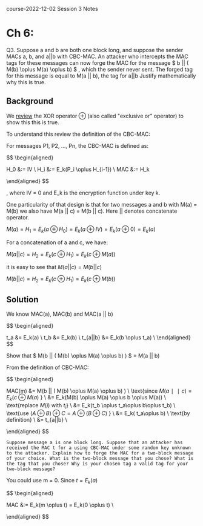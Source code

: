 course-2022-12-02 Session 3 Notes

# Ch 6:

Q3. Suppose a and b are both one block long, and suppose the sender MACs a, b, and a||b with CBC-MAC. An attacker who intercepts the MAC tags for these messages can now forge the MAC for the message
$ b || ( M(b) \oplus M(a) \oplus b) $
, which the sender never sent. The forged tag for this message is equal to M(a || b), the tag for a||b Justify mathematically why this is true.

## Background

We [review](theory/xor_cipher.md) the XOR operator $\oplus$ (also called "exclusive or" operator) to show this this is true.

To understand this review the definition of the CBC-MAC:

For messages P1, P2, ..., Pn, the CBC-MAC is defined as:

$$
\begin{aligned}

H_0 &:= IV \\
H_i &:= E_k(P_i \oplus H_{i-1}) \\
MAC &:= H_k

\end{aligned}
$$

, where IV = 0 and E_k is the encryption function under key k.

One particularity of that design is that for two messages a and b with M(a) = M(b) we also have M(a || c) = M(b || c). Here || denotes concatenate operator.

$M(a) = H_1 = E_k(a \oplus H_0) = E_k(a \oplus IV) = E_k(a \oplus 0) = E_k(a)$

For a concatenation of a and c, we have:

$M(a || c) = H_2 = E_k(c \oplus H_1) = E_k(c \oplus M(a))$

it is easy to see that $M(a || c) = M(b || c)$

$M(b || c) = H_2 = E_k(c \oplus H_1) = E_k(c \oplus M(b))$

## Solution

We know MAC(a), MAC(b) and MAC(a || b)

$$
\begin{aligned}

t_a      &= E_k(a) \\
t_b      &= E_k(b) \\
t_{a||b} &= E_k(b \oplus t_a) \\
\end{aligned}
$$

Show that $ M(b || ( M(b) \oplus M(a) \oplus b) ) $ = M(a || b)

From the definition of CBC-MAC:

$$
\begin{aligned}


MAC(m) &= M(b || ( M(b) \oplus M(a) \oplus b) ) \\
       \text{since $M(a∣∣c) = E_k(c \oplus M(a)$ } \\
       &= E_k(M(b) \oplus M(a) \oplus b \oplus M(a))  \\
       \text{replace $M(i)$ with $t_i$} \\
       &= E_k(t_b \oplus t_a\oplus b\oplus t_b) \\
       \text{use $(A \oplus B) \oplus C = A \oplus (B \oplus C)$ } \\
       &= E_k( t_a\oplus b) \\
       \text{by definition} \\
       &= t_{a||b} \\


\end{aligned}
$$

`Suppose message a is one block long. Suppose that an attacker has received the MAC t for a using CBC-MAC under some random key unknown to the attacker. Explain how to forge the MAC for a two-block message of your choice. What is the two-block message that you chose? What is the tag that you chose? Why is your chosen tag a valid tag for your two-block message?`

You could use m = 0.
Since $t = E_k(a)$

$$
\begin{aligned}

MAC &:= E_k(m \oplus t) = E_k(0 \oplus t) \\

\end{aligned}
$$
